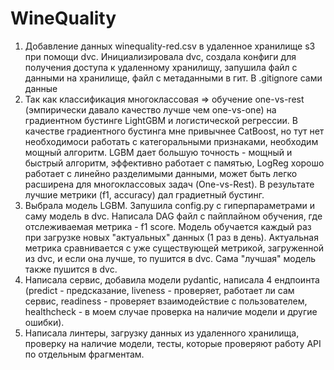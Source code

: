 # WineQuality

1. Добавление данных winequality-red.csv в удаленное хранилище s3 при помощи dvc. Инициализировала dvc, создала конфиги для получения доступа к удаленному хранилищу, запушила файл с данными на хранилище, файл с метаданными в гит. В .gitignore сами данные 
2. Так как классификация многоклассовая => обучение one-vs-rest (эмпирически давало качество лучше чем one-vs-one) на градиентном бустинге LightGBM и логистической регрессии. В качестве градиентного бустинга мне привычнее CatBoost, но тут нет необходимоси работать с категоральными признаками, необходим мощный алгоритм. LGBM дает большую точность - мощный и быстрый алгоритм, эффективно работает с памятью, LogReg хорошо работает с линейно разделимыми данными, может быть легко расширена для многоклассовых задач (One-vs-Rest). В результате лучшие метрики (f1, accuracy) дал градиетный бустинг. 
3. Выбрала модель LGBM. Запушила config.py с гиперпараметрами и саму модель в dvc. Написала DAG файл с пайплайном обучения, где отслеживаемая метрика - f1 score. Модель обучается каждый раз при загрузке новых "актуальных" данных (1 раз в день). Актуальная метрика сравнивается с уже существующей метрикой, загруженной из dvc, и если она лучше, то пушится в dvc. Сама "лучшая" модель также пушится в dvc.
4. Написала сервис, добавила модели pydantic, написала 4 ендпоинта (predict - предсказание, liveness - проверяет, работает ли сам сервис, readiness - проверяет взаимодействие с пользователем, healthcheck - в моем случае проверка на наличие модели и другие ошибки). 
5. Написала линтеры, загрузку данных из удаленного хранилища, проверку на наличие модели, тесты, которые проверяют работу API по отдельным фрагментам. 